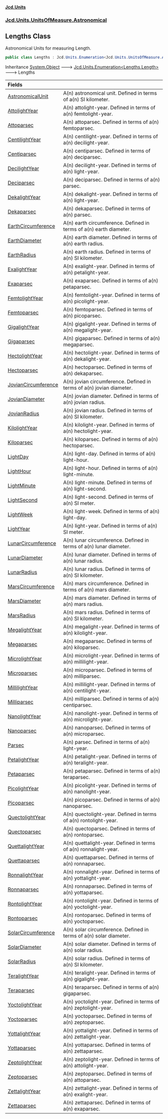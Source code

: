 #### [Jcd.Units](index.md 'index')
### [Jcd.Units.UnitsOfMeasure.Astronomical](Jcd.Units.UnitsOfMeasure.Astronomical.md 'Jcd.Units.UnitsOfMeasure.Astronomical')

## Lengths Class

Astronomical Units for measuring Length.

```csharp
public class Lengths : Jcd.Units.Enumeration<Jcd.Units.UnitsOfMeasure.Astronomical.Lengths, Jcd.Units.UnitTypes.Length>
```

Inheritance [System.Object](https://docs.microsoft.com/en-us/dotnet/api/System.Object 'System.Object') &#129106; [Jcd.Units.Enumeration&lt;](Jcd.Units.Enumeration_TEnumeration,T_.md 'Jcd.Units.Enumeration<TEnumeration,T>')[Lengths](Jcd.Units.UnitsOfMeasure.Astronomical.Lengths.md 'Jcd.Units.UnitsOfMeasure.Astronomical.Lengths')[,](Jcd.Units.Enumeration_TEnumeration,T_.md 'Jcd.Units.Enumeration<TEnumeration,T>')[Length](Jcd.Units.UnitTypes.Length.md 'Jcd.Units.UnitTypes.Length')[&gt;](Jcd.Units.Enumeration_TEnumeration,T_.md 'Jcd.Units.Enumeration<TEnumeration,T>') &#129106; Lengths

| Fields | |
| :--- | :--- |
| [AstronomicalUnit](Jcd.Units.UnitsOfMeasure.Astronomical.Lengths.AstronomicalUnit.md 'Jcd.Units.UnitsOfMeasure.Astronomical.Lengths.AstronomicalUnit') | A(n) astronomical unit. Defined in terms of a(n) SI kilometer. |
| [AttolightYear](Jcd.Units.UnitsOfMeasure.Astronomical.Lengths.AttolightYear.md 'Jcd.Units.UnitsOfMeasure.Astronomical.Lengths.AttolightYear') | A(n) attolight-year. Defined in terms of a(n) femtolight-year. |
| [Attoparsec](Jcd.Units.UnitsOfMeasure.Astronomical.Lengths.Attoparsec.md 'Jcd.Units.UnitsOfMeasure.Astronomical.Lengths.Attoparsec') | A(n) attoparsec. Defined in terms of a(n) femtoparsec. |
| [CentilightYear](Jcd.Units.UnitsOfMeasure.Astronomical.Lengths.CentilightYear.md 'Jcd.Units.UnitsOfMeasure.Astronomical.Lengths.CentilightYear') | A(n) centilight-year. Defined in terms of a(n) decilight-year. |
| [Centiparsec](Jcd.Units.UnitsOfMeasure.Astronomical.Lengths.Centiparsec.md 'Jcd.Units.UnitsOfMeasure.Astronomical.Lengths.Centiparsec') | A(n) centiparsec. Defined in terms of a(n) deciparsec. |
| [DecilightYear](Jcd.Units.UnitsOfMeasure.Astronomical.Lengths.DecilightYear.md 'Jcd.Units.UnitsOfMeasure.Astronomical.Lengths.DecilightYear') | A(n) decilight-year. Defined in terms of a(n) light-year. |
| [Deciparsec](Jcd.Units.UnitsOfMeasure.Astronomical.Lengths.Deciparsec.md 'Jcd.Units.UnitsOfMeasure.Astronomical.Lengths.Deciparsec') | A(n) deciparsec. Defined in terms of a(n) parsec. |
| [DekalightYear](Jcd.Units.UnitsOfMeasure.Astronomical.Lengths.DekalightYear.md 'Jcd.Units.UnitsOfMeasure.Astronomical.Lengths.DekalightYear') | A(n) dekalight-year. Defined in terms of a(n) light-year. |
| [Dekaparsec](Jcd.Units.UnitsOfMeasure.Astronomical.Lengths.Dekaparsec.md 'Jcd.Units.UnitsOfMeasure.Astronomical.Lengths.Dekaparsec') | A(n) dekaparsec. Defined in terms of a(n) parsec. |
| [EarthCircumference](Jcd.Units.UnitsOfMeasure.Astronomical.Lengths.EarthCircumference.md 'Jcd.Units.UnitsOfMeasure.Astronomical.Lengths.EarthCircumference') | A(n) earth circumference. Defined in terms of a(n) earth diameter. |
| [EarthDiameter](Jcd.Units.UnitsOfMeasure.Astronomical.Lengths.EarthDiameter.md 'Jcd.Units.UnitsOfMeasure.Astronomical.Lengths.EarthDiameter') | A(n) earth diameter. Defined in terms of a(n) earth radius. |
| [EarthRadius](Jcd.Units.UnitsOfMeasure.Astronomical.Lengths.EarthRadius.md 'Jcd.Units.UnitsOfMeasure.Astronomical.Lengths.EarthRadius') | A(n) earth radius. Defined in terms of a(n) SI kilometer. |
| [ExalightYear](Jcd.Units.UnitsOfMeasure.Astronomical.Lengths.ExalightYear.md 'Jcd.Units.UnitsOfMeasure.Astronomical.Lengths.ExalightYear') | A(n) exalight-year. Defined in terms of a(n) petalight-year. |
| [Exaparsec](Jcd.Units.UnitsOfMeasure.Astronomical.Lengths.Exaparsec.md 'Jcd.Units.UnitsOfMeasure.Astronomical.Lengths.Exaparsec') | A(n) exaparsec. Defined in terms of a(n) petaparsec. |
| [FemtolightYear](Jcd.Units.UnitsOfMeasure.Astronomical.Lengths.FemtolightYear.md 'Jcd.Units.UnitsOfMeasure.Astronomical.Lengths.FemtolightYear') | A(n) femtolight-year. Defined in terms of a(n) picolight-year. |
| [Femtoparsec](Jcd.Units.UnitsOfMeasure.Astronomical.Lengths.Femtoparsec.md 'Jcd.Units.UnitsOfMeasure.Astronomical.Lengths.Femtoparsec') | A(n) femtoparsec. Defined in terms of a(n) picoparsec. |
| [GigalightYear](Jcd.Units.UnitsOfMeasure.Astronomical.Lengths.GigalightYear.md 'Jcd.Units.UnitsOfMeasure.Astronomical.Lengths.GigalightYear') | A(n) gigalight-year. Defined in terms of a(n) megalight-year. |
| [Gigaparsec](Jcd.Units.UnitsOfMeasure.Astronomical.Lengths.Gigaparsec.md 'Jcd.Units.UnitsOfMeasure.Astronomical.Lengths.Gigaparsec') | A(n) gigaparsec. Defined in terms of a(n) megaparsec. |
| [HectolightYear](Jcd.Units.UnitsOfMeasure.Astronomical.Lengths.HectolightYear.md 'Jcd.Units.UnitsOfMeasure.Astronomical.Lengths.HectolightYear') | A(n) hectolight-year. Defined in terms of a(n) dekalight-year. |
| [Hectoparsec](Jcd.Units.UnitsOfMeasure.Astronomical.Lengths.Hectoparsec.md 'Jcd.Units.UnitsOfMeasure.Astronomical.Lengths.Hectoparsec') | A(n) hectoparsec. Defined in terms of a(n) dekaparsec. |
| [JovianCircumference](Jcd.Units.UnitsOfMeasure.Astronomical.Lengths.JovianCircumference.md 'Jcd.Units.UnitsOfMeasure.Astronomical.Lengths.JovianCircumference') | A(n) jovian circumference. Defined in terms of a(n) jovian diameter. |
| [JovianDiameter](Jcd.Units.UnitsOfMeasure.Astronomical.Lengths.JovianDiameter.md 'Jcd.Units.UnitsOfMeasure.Astronomical.Lengths.JovianDiameter') | A(n) jovian diameter. Defined in terms of a(n) jovian radius. |
| [JovianRadius](Jcd.Units.UnitsOfMeasure.Astronomical.Lengths.JovianRadius.md 'Jcd.Units.UnitsOfMeasure.Astronomical.Lengths.JovianRadius') | A(n) jovian radius. Defined in terms of a(n) SI kilometer. |
| [KilolightYear](Jcd.Units.UnitsOfMeasure.Astronomical.Lengths.KilolightYear.md 'Jcd.Units.UnitsOfMeasure.Astronomical.Lengths.KilolightYear') | A(n) kilolight-year. Defined in terms of a(n) hectolight-year. |
| [Kiloparsec](Jcd.Units.UnitsOfMeasure.Astronomical.Lengths.Kiloparsec.md 'Jcd.Units.UnitsOfMeasure.Astronomical.Lengths.Kiloparsec') | A(n) kiloparsec. Defined in terms of a(n) hectoparsec. |
| [LightDay](Jcd.Units.UnitsOfMeasure.Astronomical.Lengths.LightDay.md 'Jcd.Units.UnitsOfMeasure.Astronomical.Lengths.LightDay') | A(n) light-day. Defined in terms of a(n) light-hour. |
| [LightHour](Jcd.Units.UnitsOfMeasure.Astronomical.Lengths.LightHour.md 'Jcd.Units.UnitsOfMeasure.Astronomical.Lengths.LightHour') | A(n) light-hour. Defined in terms of a(n) light-minute. |
| [LightMinute](Jcd.Units.UnitsOfMeasure.Astronomical.Lengths.LightMinute.md 'Jcd.Units.UnitsOfMeasure.Astronomical.Lengths.LightMinute') | A(n) light-minute. Defined in terms of a(n) light-second. |
| [LightSecond](Jcd.Units.UnitsOfMeasure.Astronomical.Lengths.LightSecond.md 'Jcd.Units.UnitsOfMeasure.Astronomical.Lengths.LightSecond') | A(n) light-second. Defined in terms of a(n) SI meter. |
| [LightWeek](Jcd.Units.UnitsOfMeasure.Astronomical.Lengths.LightWeek.md 'Jcd.Units.UnitsOfMeasure.Astronomical.Lengths.LightWeek') | A(n) light-week. Defined in terms of a(n) light-day. |
| [LightYear](Jcd.Units.UnitsOfMeasure.Astronomical.Lengths.LightYear.md 'Jcd.Units.UnitsOfMeasure.Astronomical.Lengths.LightYear') | A(n) light-year. Defined in terms of a(n) SI meter. |
| [LunarCircumference](Jcd.Units.UnitsOfMeasure.Astronomical.Lengths.LunarCircumference.md 'Jcd.Units.UnitsOfMeasure.Astronomical.Lengths.LunarCircumference') | A(n) lunar circumference. Defined in terms of a(n) lunar diameter. |
| [LunarDiameter](Jcd.Units.UnitsOfMeasure.Astronomical.Lengths.LunarDiameter.md 'Jcd.Units.UnitsOfMeasure.Astronomical.Lengths.LunarDiameter') | A(n) lunar diameter. Defined in terms of a(n) lunar radius. |
| [LunarRadius](Jcd.Units.UnitsOfMeasure.Astronomical.Lengths.LunarRadius.md 'Jcd.Units.UnitsOfMeasure.Astronomical.Lengths.LunarRadius') | A(n) lunar radius. Defined in terms of a(n) SI kilometer. |
| [MarsCircumference](Jcd.Units.UnitsOfMeasure.Astronomical.Lengths.MarsCircumference.md 'Jcd.Units.UnitsOfMeasure.Astronomical.Lengths.MarsCircumference') | A(n) mars circumference. Defined in terms of a(n) mars diameter. |
| [MarsDiameter](Jcd.Units.UnitsOfMeasure.Astronomical.Lengths.MarsDiameter.md 'Jcd.Units.UnitsOfMeasure.Astronomical.Lengths.MarsDiameter') | A(n) mars diameter. Defined in terms of a(n) mars radius. |
| [MarsRadius](Jcd.Units.UnitsOfMeasure.Astronomical.Lengths.MarsRadius.md 'Jcd.Units.UnitsOfMeasure.Astronomical.Lengths.MarsRadius') | A(n) mars radius. Defined in terms of a(n) SI kilometer. |
| [MegalightYear](Jcd.Units.UnitsOfMeasure.Astronomical.Lengths.MegalightYear.md 'Jcd.Units.UnitsOfMeasure.Astronomical.Lengths.MegalightYear') | A(n) megalight-year. Defined in terms of a(n) kilolight-year. |
| [Megaparsec](Jcd.Units.UnitsOfMeasure.Astronomical.Lengths.Megaparsec.md 'Jcd.Units.UnitsOfMeasure.Astronomical.Lengths.Megaparsec') | A(n) megaparsec. Defined in terms of a(n) kiloparsec. |
| [MicrolightYear](Jcd.Units.UnitsOfMeasure.Astronomical.Lengths.MicrolightYear.md 'Jcd.Units.UnitsOfMeasure.Astronomical.Lengths.MicrolightYear') | A(n) microlight-year. Defined in terms of a(n) millilight-year. |
| [Microparsec](Jcd.Units.UnitsOfMeasure.Astronomical.Lengths.Microparsec.md 'Jcd.Units.UnitsOfMeasure.Astronomical.Lengths.Microparsec') | A(n) microparsec. Defined in terms of a(n) milliparsec. |
| [MillilightYear](Jcd.Units.UnitsOfMeasure.Astronomical.Lengths.MillilightYear.md 'Jcd.Units.UnitsOfMeasure.Astronomical.Lengths.MillilightYear') | A(n) millilight-year. Defined in terms of a(n) centilight-year. |
| [Milliparsec](Jcd.Units.UnitsOfMeasure.Astronomical.Lengths.Milliparsec.md 'Jcd.Units.UnitsOfMeasure.Astronomical.Lengths.Milliparsec') | A(n) milliparsec. Defined in terms of a(n) centiparsec. |
| [NanolightYear](Jcd.Units.UnitsOfMeasure.Astronomical.Lengths.NanolightYear.md 'Jcd.Units.UnitsOfMeasure.Astronomical.Lengths.NanolightYear') | A(n) nanolight-year. Defined in terms of a(n) microlight-year. |
| [Nanoparsec](Jcd.Units.UnitsOfMeasure.Astronomical.Lengths.Nanoparsec.md 'Jcd.Units.UnitsOfMeasure.Astronomical.Lengths.Nanoparsec') | A(n) nanoparsec. Defined in terms of a(n) microparsec. |
| [Parsec](Jcd.Units.UnitsOfMeasure.Astronomical.Lengths.Parsec.md 'Jcd.Units.UnitsOfMeasure.Astronomical.Lengths.Parsec') | A(n) parsec. Defined in terms of a(n) light-year. |
| [PetalightYear](Jcd.Units.UnitsOfMeasure.Astronomical.Lengths.PetalightYear.md 'Jcd.Units.UnitsOfMeasure.Astronomical.Lengths.PetalightYear') | A(n) petalight-year. Defined in terms of a(n) teralight-year. |
| [Petaparsec](Jcd.Units.UnitsOfMeasure.Astronomical.Lengths.Petaparsec.md 'Jcd.Units.UnitsOfMeasure.Astronomical.Lengths.Petaparsec') | A(n) petaparsec. Defined in terms of a(n) teraparsec. |
| [PicolightYear](Jcd.Units.UnitsOfMeasure.Astronomical.Lengths.PicolightYear.md 'Jcd.Units.UnitsOfMeasure.Astronomical.Lengths.PicolightYear') | A(n) picolight-year. Defined in terms of a(n) nanolight-year. |
| [Picoparsec](Jcd.Units.UnitsOfMeasure.Astronomical.Lengths.Picoparsec.md 'Jcd.Units.UnitsOfMeasure.Astronomical.Lengths.Picoparsec') | A(n) picoparsec. Defined in terms of a(n) nanoparsec. |
| [QuectolightYear](Jcd.Units.UnitsOfMeasure.Astronomical.Lengths.QuectolightYear.md 'Jcd.Units.UnitsOfMeasure.Astronomical.Lengths.QuectolightYear') | A(n) quectolight-year. Defined in terms of a(n) rontolight-year. |
| [Quectoparsec](Jcd.Units.UnitsOfMeasure.Astronomical.Lengths.Quectoparsec.md 'Jcd.Units.UnitsOfMeasure.Astronomical.Lengths.Quectoparsec') | A(n) quectoparsec. Defined in terms of a(n) rontoparsec. |
| [QuettalightYear](Jcd.Units.UnitsOfMeasure.Astronomical.Lengths.QuettalightYear.md 'Jcd.Units.UnitsOfMeasure.Astronomical.Lengths.QuettalightYear') | A(n) quettalight-year. Defined in terms of a(n) ronnalight-year. |
| [Quettaparsec](Jcd.Units.UnitsOfMeasure.Astronomical.Lengths.Quettaparsec.md 'Jcd.Units.UnitsOfMeasure.Astronomical.Lengths.Quettaparsec') | A(n) quettaparsec. Defined in terms of a(n) ronnaparsec. |
| [RonnalightYear](Jcd.Units.UnitsOfMeasure.Astronomical.Lengths.RonnalightYear.md 'Jcd.Units.UnitsOfMeasure.Astronomical.Lengths.RonnalightYear') | A(n) ronnalight-year. Defined in terms of a(n) yottalight-year. |
| [Ronnaparsec](Jcd.Units.UnitsOfMeasure.Astronomical.Lengths.Ronnaparsec.md 'Jcd.Units.UnitsOfMeasure.Astronomical.Lengths.Ronnaparsec') | A(n) ronnaparsec. Defined in terms of a(n) yottaparsec. |
| [RontolightYear](Jcd.Units.UnitsOfMeasure.Astronomical.Lengths.RontolightYear.md 'Jcd.Units.UnitsOfMeasure.Astronomical.Lengths.RontolightYear') | A(n) rontolight-year. Defined in terms of a(n) yoctolight-year. |
| [Rontoparsec](Jcd.Units.UnitsOfMeasure.Astronomical.Lengths.Rontoparsec.md 'Jcd.Units.UnitsOfMeasure.Astronomical.Lengths.Rontoparsec') | A(n) rontoparsec. Defined in terms of a(n) yoctoparsec. |
| [SolarCircumference](Jcd.Units.UnitsOfMeasure.Astronomical.Lengths.SolarCircumference.md 'Jcd.Units.UnitsOfMeasure.Astronomical.Lengths.SolarCircumference') | A(n) solar circumference. Defined in terms of a(n) solar diameter. |
| [SolarDiameter](Jcd.Units.UnitsOfMeasure.Astronomical.Lengths.SolarDiameter.md 'Jcd.Units.UnitsOfMeasure.Astronomical.Lengths.SolarDiameter') | A(n) solar diameter. Defined in terms of a(n) solar radius. |
| [SolarRadius](Jcd.Units.UnitsOfMeasure.Astronomical.Lengths.SolarRadius.md 'Jcd.Units.UnitsOfMeasure.Astronomical.Lengths.SolarRadius') | A(n) solar radius. Defined in terms of a(n) SI kilometer. |
| [TeralightYear](Jcd.Units.UnitsOfMeasure.Astronomical.Lengths.TeralightYear.md 'Jcd.Units.UnitsOfMeasure.Astronomical.Lengths.TeralightYear') | A(n) teralight-year. Defined in terms of a(n) gigalight-year. |
| [Teraparsec](Jcd.Units.UnitsOfMeasure.Astronomical.Lengths.Teraparsec.md 'Jcd.Units.UnitsOfMeasure.Astronomical.Lengths.Teraparsec') | A(n) teraparsec. Defined in terms of a(n) gigaparsec. |
| [YoctolightYear](Jcd.Units.UnitsOfMeasure.Astronomical.Lengths.YoctolightYear.md 'Jcd.Units.UnitsOfMeasure.Astronomical.Lengths.YoctolightYear') | A(n) yoctolight-year. Defined in terms of a(n) zeptolight-year. |
| [Yoctoparsec](Jcd.Units.UnitsOfMeasure.Astronomical.Lengths.Yoctoparsec.md 'Jcd.Units.UnitsOfMeasure.Astronomical.Lengths.Yoctoparsec') | A(n) yoctoparsec. Defined in terms of a(n) zeptoparsec. |
| [YottalightYear](Jcd.Units.UnitsOfMeasure.Astronomical.Lengths.YottalightYear.md 'Jcd.Units.UnitsOfMeasure.Astronomical.Lengths.YottalightYear') | A(n) yottalight-year. Defined in terms of a(n) zettalight-year. |
| [Yottaparsec](Jcd.Units.UnitsOfMeasure.Astronomical.Lengths.Yottaparsec.md 'Jcd.Units.UnitsOfMeasure.Astronomical.Lengths.Yottaparsec') | A(n) yottaparsec. Defined in terms of a(n) zettaparsec. |
| [ZeptolightYear](Jcd.Units.UnitsOfMeasure.Astronomical.Lengths.ZeptolightYear.md 'Jcd.Units.UnitsOfMeasure.Astronomical.Lengths.ZeptolightYear') | A(n) zeptolight-year. Defined in terms of a(n) attolight-year. |
| [Zeptoparsec](Jcd.Units.UnitsOfMeasure.Astronomical.Lengths.Zeptoparsec.md 'Jcd.Units.UnitsOfMeasure.Astronomical.Lengths.Zeptoparsec') | A(n) zeptoparsec. Defined in terms of a(n) attoparsec. |
| [ZettalightYear](Jcd.Units.UnitsOfMeasure.Astronomical.Lengths.ZettalightYear.md 'Jcd.Units.UnitsOfMeasure.Astronomical.Lengths.ZettalightYear') | A(n) zettalight-year. Defined in terms of a(n) exalight-year. |
| [Zettaparsec](Jcd.Units.UnitsOfMeasure.Astronomical.Lengths.Zettaparsec.md 'Jcd.Units.UnitsOfMeasure.Astronomical.Lengths.Zettaparsec') | A(n) zettaparsec. Defined in terms of a(n) exaparsec. |
